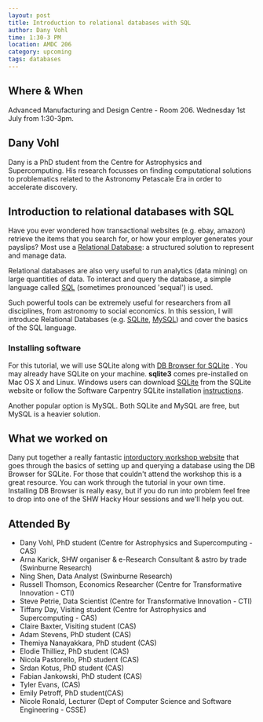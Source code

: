 ```yaml
---
layout: post
title: Introduction to relational databases with SQL
author: Dany Vohl
time: 1:30-3 PM
location: AMDC 206
category: upcoming
tags: databases
---
```


## Where & When

Advanced Manufacturing and Design Centre - Room 206. Wednesday 1st July from 1:30-3pm.

## Dany Vohl

Dany is a PhD student from the Centre for Astrophysics and Supercomputing. His research focusses on finding computational solutions to problematics related to the Astronomy Petascale Era in order to accelerate discovery.

## Introduction to relational databases with SQL

Have you ever wondered how transactional websites (e.g. ebay, amazon) retrieve the items that you search for, or how your employer generates your payslips? Most use a [Relational Database](https://en.wikipedia.org/?title=Relational_database): a structured solution to represent and manage data.

Relational databases are also very useful to run analytics (data mining) on large quantities of data. To interact and query the database, a simple language called [SQL](https://en.wikipedia.org/?title=SQL) (sometimes pronounced 'sequal') is used.

Such powerful tools can be extremely useful for researchers from all disciplines, from astronomy to social economics.
In this session, I will introduce Relational Databases (e.g. [SQLite](https://www.sqlite.org), [MySQL](https://www.mysql.com)) and cover the basics of the SQL language.

### Installing software

For this tutorial, we will use SQLite along with [DB Browser for
SQLite](http://sqlitebrowser.org) . You may already have SQLite on
your machine. **sqlite3** comes pre-installed on Mac OS X and
Linux. Windows users can download
[SQLite](https://www.sqlite.org) from the SQLite website or follow the
Software Carpentry SQLite installation
[instructions](http://drarnakarick.github.io/2015-05-04-swinpython/).


Another popular option is MySQL. Both SQLite and MySQL are free, but MySQL is a heavier solution.


## What we worked on 

Dany put together a really fantastic [intorductory workshop
website](http://macrocosme.github.io) that goes through the basics of
setting up and querying a database using the DB Browser for
SQLite. For those that couldn't attend the workshop this is a great
resource. You can work through the tutorial in your own
time. Installing DB Browser is really easy, but if you do run into
problem feel free to drop into one of the SHW Hacky Hour sessions and we'll help you out.

## Attended By

* Dany Vohl, PhD student (Centre for Astrophysics and Supercomputing - CAS)
* Arna Karick, SHW organiser & e-Research Consultant & astro by trade (Swinburne Research)
* Ning Shen, Data Analyst (Swinburne Research)
* Russell Thomson, Economics Researcher (Centre for Transformative Innovation - CTI)
* Steve Petrie, Data Scientist (Centre for Transformative Innovation - CTI)
* Tiffany Day, Visiting student (Centre for Astrophysics and Supercomputing - CAS)
* Claire Baxter, Visiting student (CAS)
* Adam Stevens, PhD student (CAS)
* Themiya Nanayakkara, PhD student (CAS)
* Elodie Thilliez, PhD student (CAS)
* Nicola Pastorello, PhD student (CAS)
* Srdan Kotus, PhD student (CAS)
* Fabian Jankowski, PhD student (CAS)
* Tyler Evans, (CAS)
* Emily Petroff, PhD student(CAS)
* Nicole Ronald, Lecturer (Dept of Computer Science and Software Engineering - CSSE)

